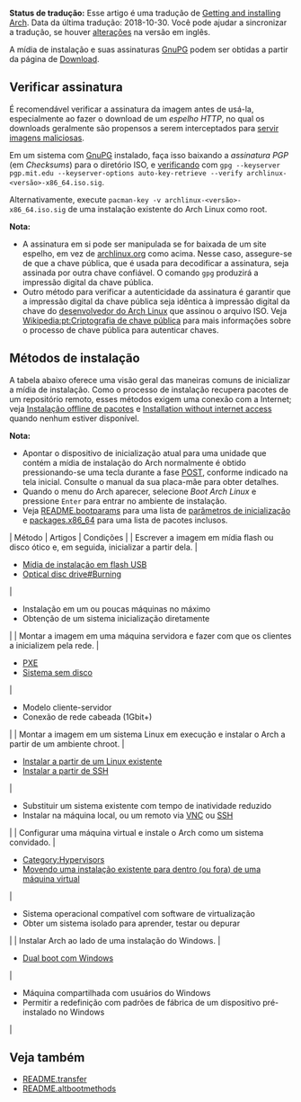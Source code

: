 **Status de tradução:** Esse artigo é uma tradução de [Getting and installing Arch](/index.php/Getting_and_installing_Arch "Getting and installing Arch"). Data da última tradução: 2018-10-30\. Você pode ajudar a sincronizar a tradução, se houver [alterações](https://wiki.archlinux.org/index.php?title=Getting_and_installing_Arch&diff=0&oldid=547682) na versão em inglês.

A mídia de instalação e suas assinaturas [GnuPG](/index.php/GnuPG "GnuPG") podem ser obtidas a partir da página de [Download](https://archlinux.org/download/).

## Verificar assinatura

É recomendável verificar a assinatura da imagem antes de usá-la, especialmente ao fazer o download de um *espelho HTTP*, no qual os downloads geralmente são propensos a serem interceptados para [servir imagens maliciosas](http://www.cs.arizona.edu/stork/packagemanagersecurity/attacks-on-package-managers.html#explanation).

Em um sistema com [GnuPG](/index.php/GnuPG "GnuPG") instalado, faça isso baixando a *assinatura PGP* (em *Checksums*) para o diretório ISO, e [verificando](/index.php/GnuPG#Verify_a_signature "GnuPG") com `gpg --keyserver pgp.mit.edu --keyserver-options auto-key-retrieve --verify archlinux-<versão>-x86_64.iso.sig`.

Alternativamente, execute `pacman-key -v archlinux-<versão>-x86_64.iso.sig` de uma instalação existente do Arch Linux como root.

**Nota:**

*   A assinatura em si pode ser manipulada se for baixada de um site espelho, em vez de [archlinux.org](https://archlinux.org/download/) como acima. Nesse caso, assegure-se de que a chave pública, que é usada para decodificar a assinatura, seja assinada por outra chave confiável. O comando `gpg` produzirá a impressão digital da chave pública.
*   Outro método para verificar a autenticidade da assinatura é garantir que a impressão digital da chave pública seja idêntica à impressão digital da chave do [desenvolvedor do Arch Linux](https://www.archlinux.org/people/developers/) que assinou o arquivo ISO. Veja [Wikipedia:pt:Criptografia de chave pública](https://en.wikipedia.org/wiki/pt:Criptografia_de_chave_p%C3%BAblica "wikipedia:pt:Criptografia de chave pública") para mais informações sobre o processo de chave pública para autenticar chaves.

## Métodos de instalação

A tabela abaixo oferece uma visão geral das maneiras comuns de inicializar a mídia de instalação. Como o processo de instalação recupera pacotes de um repositório remoto, esses métodos exigem uma conexão com a Internet; veja [Instalação offline de pacotes](/index.php/Offline_installation_of_packages "Offline installation of packages") e [Installation without internet access](/index.php/Installation_without_internet_access "Installation without internet access") quando nenhum estiver disponível.

**Nota:**

*   Apontar o dispositivo de inicialização atual para uma unidade que contém a mídia de instalação do Arch normalmente é obtido pressionando-se uma tecla durante a fase [POST](https://en.wikipedia.org/wiki/pt:POST "wikipedia:pt:POST"), conforme indicado na tela inicial. Consulte o manual da sua placa-mãe para obter detalhes.
*   Quando o menu do Arch aparecer, selecione *Boot Arch Linux* e pressione `Enter` para entrar no ambiente de instalação.
*   Veja [README.bootparams](https://projects.archlinux.org/archiso.git/tree/docs/README.bootparams) para uma lista de [parâmetros de inicialização](/index.php/Kernel_parameters#Configuration "Kernel parameters") e [packages.x86_64](https://git.archlinux.org/archiso.git/tree/configs/releng/packages.x86_64) para uma lista de pacotes inclusos.

| Método | Artigos | Condições |
| Escrever a imagem em mídia flash ou disco ótico e, em seguida, inicializar a partir dela. | 

*   [Mídia de instalação em flash USB](/index.php/M%C3%ADdia_de_instala%C3%A7%C3%A3o_em_flash_USB "Mídia de instalação em flash USB")
*   [Optical disc drive#Burning](/index.php/Optical_disc_drive#Burning "Optical disc drive")

 | 

*   Instalação em um ou poucas máquinas no máximo
*   Obtenção de um sistema inicialização diretamente

 |
| Montar a imagem em uma máquina servidora e fazer com que os clientes a inicializem pela rede. | 

*   [PXE](/index.php/PXE "PXE")
*   [Sistema sem disco](/index.php/Diskless_system "Diskless system")

 | 

*   Modelo cliente-servidor
*   Conexão de rede cabeada (1Gbit+)

 |
| Montar a imagem em um sistema Linux em execução e instalar o Arch a partir de um ambiente chroot. | 

*   [Instalar a partir de um Linux existente](/index.php/Instalar_a_partir_de_um_Linux_existente "Instalar a partir de um Linux existente")
*   [Instalar a partir de SSH](/index.php/Instalar_a_partir_de_SSH "Instalar a partir de SSH")

 | 

*   Substituir um sistema existente com tempo de inatividade reduzido
*   Instalar na máquina local, ou um remoto via [VNC](/index.php/VNC "VNC") ou [SSH](/index.php/SSH "SSH")

 |
| Configurar uma máquina virtual e instale o Arch como um sistema convidado. | 

*   [Category:Hypervisors](/index.php/Category:Hypervisors "Category:Hypervisors")
*   [Movendo uma instalação existente para dentro (ou fora) de uma máquina virtual](/index.php/Moving_an_existing_install_into_(or_out_of)_a_virtual_machine "Moving an existing install into (or out of) a virtual machine")

 | 

*   Sistema operacional compatível com software de virtualização
*   Obter um sistema isolado para aprender, testar ou depurar

 |
| Instalar Arch ao lado de uma instalação do Windows. | 

*   [Dual boot com Windows](/index.php/Dual_boot_with_Windows "Dual boot with Windows")

 | 

*   Máquina compartilhada com usuários do Windows
*   Permitir a redefinição com padrões de fábrica de um dispositivo pré-instalado no Windows

 |

## Veja também

*   [README.transfer](https://projects.archlinux.org/archiso.git/tree/docs/README.transfer)
*   [README.altbootmethods](https://projects.archlinux.org/archiso.git/tree/docs/README.altbootmethods)
